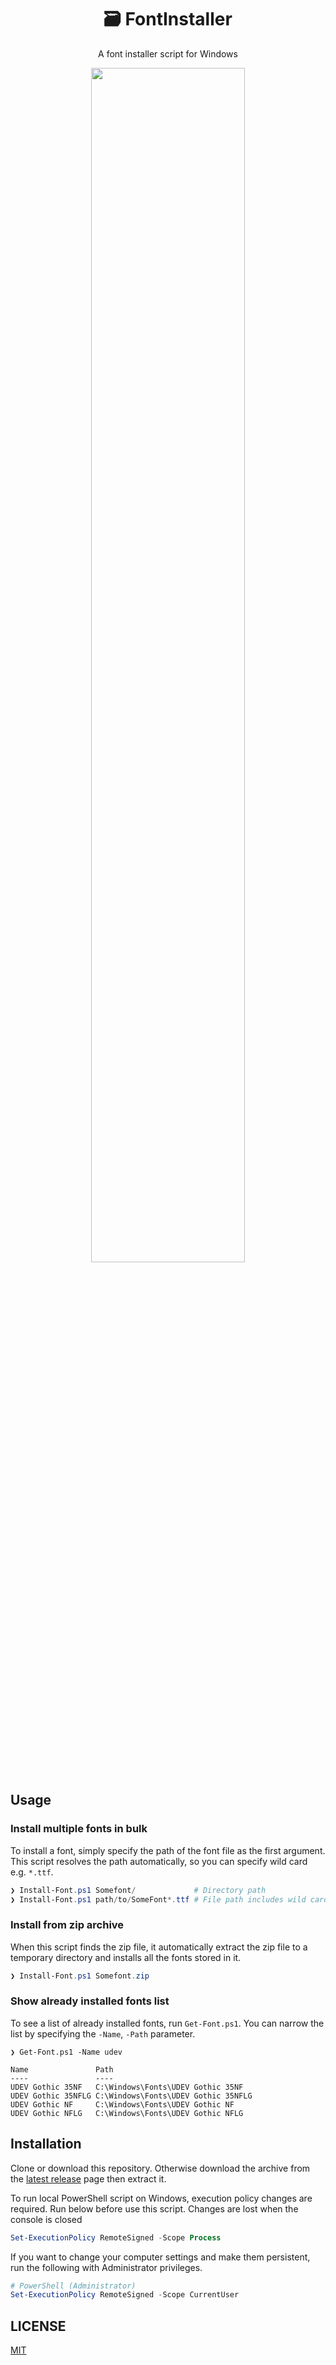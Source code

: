 <div align="center">

# 🗃️ FontInstaller

</div>

<div align="center">

A font installer script for Windows

</div>

<div align="center">
<img src="https://user-images.githubusercontent.com/62412884/162456874-34cb822e-f592-4f24-bfee-721c23b1c40e.png" width="70%">
</div>

## Usage

### Install multiple fonts in bulk

To install a font, simply specify the path of the font file as the first argument. This script resolves the path automatically, so you can specify wild card e.g. `*.ttf`.

```powershell
❯ Install-Font.ps1 Somefont/             # Directory path
❯ Install-Font.ps1 path/to/SomeFont*.ttf # File path includes wild card
```

### Install from zip archive

When this script finds the zip file, it automatically extract the zip file to a temporary directory and installs all the fonts stored in it.

```powershell
❯ Install-Font.ps1 Somefont.zip
```

### Show already installed fonts list

To see a list of already installed fonts, run `Get-Font.ps1`.
You can narrow the list by specifying the `-Name`, `-Path` parameter.

```
❯ Get-Font.ps1 -Name udev

Name               Path
----               ----
UDEV Gothic 35NF   C:\Windows\Fonts\UDEV Gothic 35NF
UDEV Gothic 35NFLG C:\Windows\Fonts\UDEV Gothic 35NFLG
UDEV Gothic NF     C:\Windows\Fonts\UDEV Gothic NF
UDEV Gothic NFLG   C:\Windows\Fonts\UDEV Gothic NFLG
```

## Installation

Clone or download this repository. Otherwise download the archive from the [latest release](https://github.com/sheepla/FontInstaller/releases/latest) page then extract it.

To run local PowerShell script on Windows, execution policy changes are required. Run below before use this script. Changes are lost when the console is closed

```powershell
Set-ExecutionPolicy RemoteSigned -Scope Process
```

If you want to change your computer settings and make them persistent, run the following with Administrator privileges.

```powershell
# PowerShell (Administrator)
Set-ExecutionPolicy RemoteSigned -Scope CurrentUser
```

## LICENSE

[MIT](./LICENSE)

